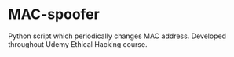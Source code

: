 # MAC-spoofer
Python script which periodically changes MAC address. 
Developed throughout Udemy Ethical Hacking course. 
